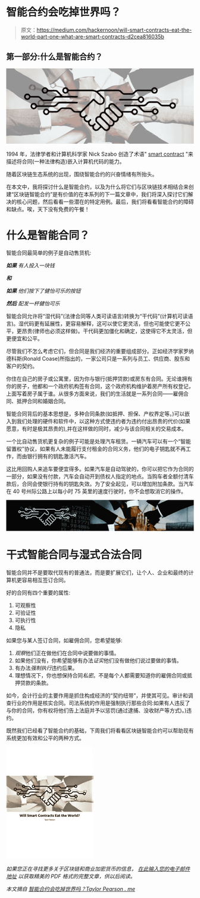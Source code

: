 # 智能合约会吃掉世界吗？

> 原文：<https://medium.com/hackernoon/will-smart-contracts-eat-the-world-part-one-what-are-smart-contracts-d2cea816035b>

## 第一部分:什么是智能合约？

![](img/11d62b693449999c4e37fd17efbddfe1.png)

1994 年，法律学者和计算机科学家 Nick Szabo 创造了术语" [smart contract](http://www.fon.hum.uva.nl/rob/Courses/InformationInSpeech/CDROM/Literature/LOTwinterschool2006/szabo.best.vwh.net/smart_contracts_2.html) "来描述将合同(一种法律构造)嵌入计算机代码的能力。

随着区块链生态系统的出现，围绕智能合约的兴奋情绪有所抬头。

在本文中，我将探讨什么是智能合约，以及为什么将它们与区块链技术相结合来创建“区块链智能合约”是有价值的在本系列的下一篇文章中，我们将深入探讨它们解决的核心问题，然后看看一些潜在的特定用例。最后，我们将看看智能合约的障碍和缺点。唉，天下没有免费的午餐！

# 什么是智能合同？

智能合同最简单的例子是自动售货机:

***如果*** *有人投入一块钱*

***和***

***如果*** *他们按下了健怡可乐的按钮*

***然后*** *配发一杯健怡可乐*

智能合同允许将“湿代码”(法律合同等人类可读语言)转换为“干代码”(计算机可读语言)。湿代码更有延展性，更容易解释，这可以使它更灵活，但也可能使它更不公平，更昂贵(律师也必须这样做)。干代码更加僵化和确定，这使得它不太灵活，但更便宜和公平。

尽管我们不怎么考虑它们，但合同是我们经济的重要组成部分。正如经济学家罗纳德科斯(Ronald Coase)所指出的，一家公司只是一系列与员工、供应商、股东和客户的契约。

你住在自己的房子或公寓里，因为你与银行(抵押贷款)或房东有合同。无论谁拥有你的房子，他都和一个政府机构签有合同，这个政府机构维护着房产所有权登记，上面写着房子属于谁。从很多方面来说，我们的生活就是一系列合同——雇佣合同、抵押合同和婚姻合同。

智能合同背后的基本思想是，多种合同条款(如抵押、担保、产权界定等。)可以嵌入到我们处理的硬件和软件中，以这种方式使违约者为违约付出昂贵的代价(如果愿意，有时是极其昂贵的),并在这样做的同时，减少与该合同相关的交易成本。

一个比自动售货机更复杂的例子可能是处理汽车租赁。一辆汽车可以有一个“智能留置权”协议，如果有人未能履行支付租金的合同义务，他们的电子钥匙就不再工作，而由银行拥有的钥匙激活汽车。

这比用回购人来追车要便宜得多。如果汽车是自动驾驶的，你可以把它作为合同的一部分，如果没有付款，汽车会自动开到债权人指定的地点。当购车者全额付清车款后，合同会使银行持有的钥匙失效。为了安全起见，可以增加附加条款。当汽车在 40 号州际公路上以每小时 75 英里的速度行驶时，你不会想取消它的操作。

![](img/6e1cdf8a6474100c433dbbc8eb180a90.png)

# 干式智能合同与湿式合法合同

智能合同并不是要取代现有的普通法，而是要扩展它们，让个人、企业和最终的计算机更容易相互签订合同。

好的合同有四个重要的属性:

1.  可观察性
2.  可验证性
3.  可执行性
4.  隐私

如果您与某人签订合同，如雇佣合同，您希望能够:

1.  *观察*他们正在做他们在合同中说要做的事情。
2.  如果他们没有，你希望能够有办法*证实*他们没有做他们说过要做的事情。
3.  有办法*强制执行*违约后果。
4.  理想情况下，你也想保持合同*私密*。不是每个人都需要知道你的雇佣合同或抵押贷款的条款。

如今，会计行业的主要作用是抓住构成经济的“契约纽带”，并使其可见。审计和调查行业的作用是核实合同。司法系统的作用是强制执行那些合同:如果有人违反了与你的合同，你有权将他们告上法庭并予以惩罚(通过逮捕、没收财产等方式)。)违约。

既然我们已经看了智能合约的基础，下周我们将看看区块链智能合约可以帮助现有系统更加有效和公平的两种方式。

![](img/d8f078042382f4f13ea101673ff0e209.png)

*如果您正在寻找更多关于区块链和商业加密货币的信息，* [*在此输入您的电子邮件地址*](https://taylorpearson.me/smartcontracts-pdf/) *以获取精美的 PDF 格式的完整文章，供以后阅读。*

*本文摘自* [*智能合约会吃掉世界吗？*](https://taylorpearson.me/smart-contract-applications/)*[*Taylor Pearson . me*](http://taylorpearson.me/)*